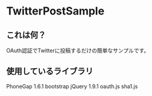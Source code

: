 # TwitterPostSample


## これは何？
OAuth認証でTwitterに投稿するだけの簡単なサンプルです。

## 使用しているライブラリ
PhoneGap 1.6.1
bootstrap
jQuery 1.9.1
oauth.js
sha1.js
